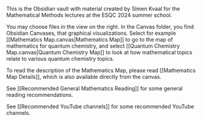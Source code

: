 This is the Obsidian vault with material created by Simen Kvaal for the Mathematical Methods lectures at the ESQC 2024 summer school.

You may choose files in the view on the right. In the Canvas folder, you find Obsidian Canvases, that graphical visualizations. Select for example [[Mathematics Map.canvas|Mathematics Map]] to go to the map of mathematics for quantum chemistry, and select [[Quantum Chemistry Map.canvas|Quantum Chemistry Map]] to look at how mathematical topics relate to various quantum chemistry topics.

To read the description of the Mathematics Map, please read [[Mathematics Map Details]], which is also available directly from the canvas.

See  [[Recommended General Mathematics Reading]] for some general reading recommendations.

See [[Recommended YouTube channels]] for some recommended YouTube channels.





